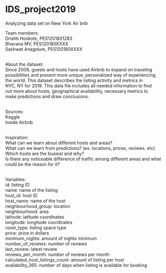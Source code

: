 # IDS_project2019
Analyzing data set on New York Air bnb

Team members: <br>
Drishti Hoskote, PES1201801283 <br>
Bhavana MV, PES120180XXXX <br>
Sashwat Anagolum, PES120180XXXX <br><br>

About the dataset: <br>
Since 2008, guests and hosts have used Airbnb to expand on traveling <br>
possibilities and present more unique, personalized way of experiencing <br>
the world. This dataset describes the listing activity and metrics in <br>
NYC, NY for 2019. This data file includes all needed information to find <br>
out more about hosts, geographical availability, necessary metrics to <br>
make predictions and draw conclusions. <br><br>

Sources: <br>
Kaggle <br>
Inside Airbnb <br><br>

Inspiration: <br>
What can we learn about different hosts and areas? <br>
What can we learn from predictions? (ex: locations, prices, reviews, etc) <br>
Which hosts are the busiest and why? <br>
Is there any noticeable difference of traffic among different areas and what could be the reason for it? <br><br>

Variables: <br>
id: listing ID<br>
name: name of the listing <br>
host_id: host ID <br>
host_name: name of the host <br>
neighbourhood_group: location <br>
neighbourhood: area <br>
latitude: latitude coordinates <br>
longitude: longitude coordinates <br>
room_type: listing space type <br>
price: price in dollars <br>
minimum_nights: amount of nights minimum <br>
number_of_reviews: number of reviews <br>
last_review: latest review <br>
reviews_per_month: number of reviews per month <br>
calculated_host_listings_count: amount of listing per host <br>
availability_365: number of days when listing is available for booking <br>

